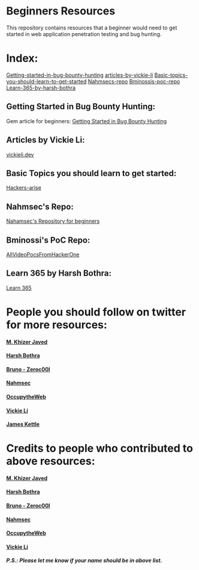 # Beginners Resources
This repository contains resources that a beginner would need to get started in web application penetration testing and bug hunting.

# Index:
[Getting-started-in-bug-bounty-hunting](https://github.com/kushagrasarathe/beginners-resources#getting-started-in-bug-bounty-hunting)
[articles-by-vickie-li](https://github.com/kushagrasarathe/beginners-resources#articles-by-vickie-li)
[Basic-topics-you-should-learn-to-get-started](https://github.com/kushagrasarathe/beginners-resources#basic-topics-you-should-learn-before-starting)
[Nahmsecs-repo](https://github.com/kushagrasarathe/beginners-resources#nahmsecs-repo)
[Bminossis-poc-repo](https://github.com/kushagrasarathe/beginners-resources#bminossis-poc-repo)
[Learn-365-by-harsh-bothra](https://github.com/kushagrasarathe/beginners-resources#learn-365-by-harsh-bothra)


## Getting Started in Bug Bounty Hunting:
Gem article for beginners:
[Getting Started in Bug Bounty Hunting](https://whoami.securitybreached.org/2019/06/03/guide-getting-started-in-bug-bounty-hunting/)


## Articles by Vickie Li:
[vickieli.dev](https://vickieli.dev/)

## Basic Topics you should learn to get started:
[Hackers-arise](https://www.hackers-arise.com/getting-started) 

## Nahmsec's Repo:
[Nahamsec's Repository for beginners](https://github.com/nahamsec/Resources-for-Beginner-Bug-Bounty-Hunters)

## Bminossi's PoC Repo:
[AllVideoPocsFromHackerOne](https://github.com/bminossi/AllVideoPocsFromHackerOne)

## Learn 365 by Harsh Bothra:
[Learn 365](https://github.com/harsh-bothra/learn365)


# People you should follow on twitter for more resources:
#### [M. Khizer Javed](https://twitter.com/KHIZER_JAVED47)
#### [Harsh Bothra](https://twitter.com/harshbothra_)
#### [Bruno - Zeroc00I](https://twitter.com/zeroc00I)
#### [Nahmsec](https://twitter.com/NahamSec)
#### [OccupytheWeb](https://twitter.com/three_cube)
#### [Vickie Li](https://twitter.com/vickieli7)
#### [James Kettle](https://twitter.com/albinowax)

# Credits to people who contributed to above resources: 
#### [M. Khizer Javed](https://twitter.com/KHIZER_JAVED47)
#### [Harsh Bothra](https://twitter.com/harshbothra_)
#### [Bruno - Zeroc00I](https://twitter.com/zeroc00I)
#### [Nahmsec](https://twitter.com/NahamSec)
#### [OccupytheWeb](https://twitter.com/three_cube)
#### [Vickie Li](https://twitter.com/vickieli7)

##### P.S.: Please let me know if your name should be in above list.
